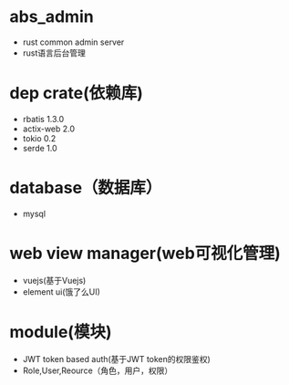 # abs_admin
*  rust  common admin server
*  rust语言后台管理

# dep crate(依赖库)
* rbatis 1.3.0
* actix-web 2.0
* tokio 0.2
* serde 1.0

# database（数据库）
* mysql

# web view manager(web可视化管理)
* vuejs(基于Vuejs)
* element ui(饿了么UI)

# module(模块)
* JWT token based auth(基于JWT token的权限鉴权)
* Role,User,Reource（角色，用户，权限）

